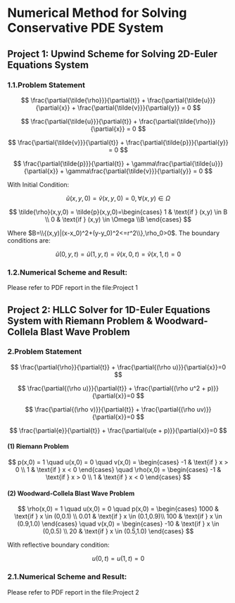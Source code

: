 # Numerical Method for Solving Conservative PDE System
## Project 1: Upwind Scheme for Solving 2D-Euler Equations System
### 1.1.Problem Statement
$$
\frac{\partial{\tilde{\rho}}}{\partial{t}} + \frac{\partial{\tilde{u}}}{\partial{x}} + \frac{\partial{\tilde{v}}}{\partial{y}} = 0
$$

$$
\frac{\partial{\tilde{u}}}{\partial{t}} + \frac{\partial{\tilde{\rho}}}{\partial{x}} = 0
$$

$$
\frac{\partial{\tilde{v}}}{\partial{t}} + \frac{\partial{\tilde{p}}}{\partial{y}} = 0
$$

$$
\frac{\partial{\tilde{p}}}{\partial{t}} + \gamma\frac{\partial{\tilde{u}}}{\partial{x}} + \gamma\frac{\partial{\tilde{v}}}{\partial{y}} = 0
$$

With Initial Condition:

$$
\tilde{u}(x,y,0)=\tilde{v}(x,y,0)=0, \forall (x,y)\in\Omega
$$

$$
\tilde{\rho}(x,y,0) = \tilde{p}(x,y,0)=\begin{cases}
    1 & \text{if } (x,y) \in B \\
    0 & \text{if } (x,y) \in \Omega \\B
\end{cases} 
$$

Where $B=\\{(x,y)|(x-x_0)^2+(y-y_0)^2<=r^2\\},\rho_0>0$. The boundary conditions are:

$$
\tilde{u}(0,y,t)=\tilde{u}(1,y,t)=\tilde{v}(x,0,t)=\tilde{v}(x,1,t)=0
$$
### 1.2.Numerical Scheme and Result:
Please refer to PDF report in the file:Project 1

## Project 2: HLLC Solver for 1D-Euler Equations System with Riemann Problem & Woodward-Collela Blast Wave Problem

### 2.Problem Statement
  
$$
\frac{\partial{\rho}}{\partial{t}} + \frac{\partial{(\rho u)}}{\partial{x}}=0
$$

$$
\frac{\partial{(\rho u)}}{\partial{t}} + \frac{\partial{(\rho u^2 + p)}}{\partial{x}}=0
$$

$$
\frac{\partial{(\rho v)}}{\partial{t}} + \frac{\partial{(\rho uv)}}{\partial{x}}=0
$$

$$
\frac{\partial{e}}{\partial{t}} + \frac{\partial{u(e + p)}}{\partial{x}}=0
$$

#### (1) Riemann Problem
$$
p(x,0) = 1
\quad
u(x,0) = 0
\quad
v(x,0) = \begin{cases}
    -1 & \text{if } x > 0 \\
    1 & \text{if } x < 0
\end{cases} 
\quad
\rho(x,0) = \begin{cases}
    -1 & \text{if } x > 0 \\
    1 & \text{if } x < 0
\end{cases}
$$

#### (2) Woodward-Collela Blast Wave Problem
$$
\rho(x,0) = 1
\quad
u(x,0) = 0
\quad
p(x,0) = \begin{cases}
    1000 & \text{if } x \in (0,0.1) \\
    0.01 & \text{if } x \in (0.1,0.9)\\
    100 & \text{if } x \in (0.9,1.0)
\end{cases} 
\quad
v(x,0) = \begin{cases}
    -10 & \text{if } x \in (0,0.5) \\
    20 & \text{if } x \in (0.5,1.0)
\end{cases}
$$

With reflective boundary condition:

$$
u(0,t)=u(1,t)=0
$$

### 2.1.Numerical Scheme and Result:
Please refer to PDF report in the file:Project 2








